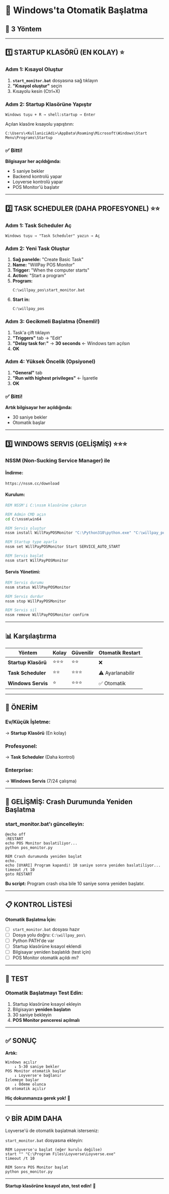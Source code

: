 # 🚀 Windows'ta Otomatik Başlatma

## 🎯 3 Yöntem

---

## 1️⃣ STARTUP KLASÖRÜ (EN KOLAY) ⭐

### Adım 1: Kısayol Oluştur

1. **`start_monitor.bat`** dosyasına sağ tıklayın
2. **"Kısayol oluştur"** seçin
3. Kısayolu kesin (Ctrl+X)

### Adım 2: Startup Klasörüne Yapıştır

```
Windows tuşu + R → shell:startup → Enter
```

Açılan klasöre kısayolu yapıştırın:
```
C:\Users\<KullaniciAdi>\AppData\Roaming\Microsoft\Windows\Start Menu\Programs\Startup
```

### ✅ Bitti!

**Bilgisayar her açıldığında:**
- 5 saniye bekler
- Backend kontrolü yapar
- Loyverse kontrolü yapar
- POS Monitor'ü başlatır

---

## 2️⃣ TASK SCHEDULER (DAHA PROFESYONEL) ⭐⭐

### Adım 1: Task Scheduler Aç

```
Windows tuşu → "Task Scheduler" yazın → Aç
```

### Adım 2: Yeni Task Oluştur

1. **Sağ panelde:** "Create Basic Task"
2. **Name:** "WillPay POS Monitor"
3. **Trigger:** "When the computer starts"
4. **Action:** "Start a program"
5. **Program:** 
   ```
   C:\willpay_pos\start_monitor.bat
   ```
6. **Start in:** 
   ```
   C:\willpay_pos
   ```

### Adım 3: Gecikmeli Başlatma (Önemli!)

1. Task'a çift tıklayın
2. **"Triggers"** tab → "Edit"
3. **"Delay task for:"** → **30 seconds** ← Windows tam açılsın
4. **OK**

### Adım 4: Yüksek Öncelik (Opsiyonel)

1. **"General"** tab
2. **"Run with highest privileges"** ← İşaretle
3. **OK**

### ✅ Bitti!

**Artık bilgisayar her açıldığında:**
- 30 saniye bekler
- Otomatik başlar

---

## 3️⃣ WINDOWS SERVIS (GELİŞMİŞ) ⭐⭐⭐

### NSSM (Non-Sucking Service Manager) ile

#### İndirme:
```
https://nssm.cc/download
```

#### Kurulum:

```cmd
REM NSSM'i C:\nssm klasörüne çıkarın

REM Admin CMD açın
cd C:\nssm\win64

REM Servis oluştur
nssm install WillPayPOSMonitor "C:\Python310\python.exe" "C:\willpay_pos\pos_monitor.py"

REM Startup type ayarla
nssm set WillPayPOSMonitor Start SERVICE_AUTO_START

REM Servis başlat
nssm start WillPayPOSMonitor
```

#### Servis Yönetimi:

```cmd
REM Servis durumu
nssm status WillPayPOSMonitor

REM Servis durdur
nssm stop WillPayPOSMonitor

REM Servis sil
nssm remove WillPayPOSMonitor confirm
```

---

## 📊 Karşılaştırma

| Yöntem | Kolay | Güvenilir | Otomatik Restart |
|--------|-------|-----------|------------------|
| **Startup Klasörü** | ⭐⭐⭐ | ⭐⭐ | ❌ |
| **Task Scheduler** | ⭐⭐ | ⭐⭐⭐ | ⚠️ Ayarlanabilir |
| **Windows Servis** | ⭐ | ⭐⭐⭐ | ✅ Otomatik |

---

## 🎯 ÖNERİM

### Ev/Küçük İşletme:
→ **Startup Klasörü** (En kolay)

### Profesyonel:
→ **Task Scheduler** (Daha kontrol)

### Enterprise:
→ **Windows Servis** (7/24 çalışma)

---

## 🔧 GELİŞMİŞ: Crash Durumunda Yeniden Başlatma

### start_monitor.bat'ı güncelleyin:

```batch
@echo off
:RESTART
echo POS Monitor baslatiliyor...
python pos_monitor.py

REM Crash durumunda yeniden başlat
echo.
echo [UYARI] Program kapandi! 10 saniye sonra yeniden baslatiliyor...
timeout /t 10
goto RESTART
```

**Bu script:** Program crash olsa bile 10 saniye sonra yeniden başlatır.

---

## 📋 KONTROL LİSTESİ

**Otomatik Başlatma İçin:**

- [ ] `start_monitor.bat` dosyası hazır
- [ ] Dosya yolu doğru: `C:\willpay_pos\`
- [ ] Python PATH'de var
- [ ] Startup klasörüne kısayol eklendi
- [ ] Bilgisayar yeniden başlatıldı (test için)
- [ ] POS Monitor otomatik açıldı mı?

---

## 🧪 TEST

### Otomatik Başlatmayı Test Edin:

1. Startup klasörüne kısayol ekleyin
2. Bilgisayarı **yeniden başlatın**
3. 30 saniye bekleyin
4. **POS Monitor penceresi açılmalı**

---

## ✅ SONUÇ

**Artık:**
```
Windows açılır
    ↓ 5-30 saniye bekler
POS Monitor otomatik başlar
    ↓ Loyverse'e bağlanır
İzlemeye başlar
    ↓ Ödeme olunca
QR otomatik açılır
```

**Hiç dokunmanıza gerek yok!** 🎉

---

## 💡 BİR ADIM DAHA

Loyverse'ü de otomatik başlatmak isterseniz:

`start_monitor.bat` dosyasına ekleyin:

```batch
REM Loyverse'u başlat (eğer kurulu değilse)
start "" "C:\Program Files\Loyverse\Loyverse.exe"
timeout /t 10

REM Sonra POS Monitor başlat
python pos_monitor.py
```

---

**Startup klasörüne kısayol atın, test edin!** 🚀

